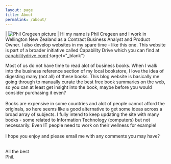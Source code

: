 ```yaml
---
layout: page
title: About
permalink: /about/
---
```


| <img src="/BSumm/imgs/phil.jpg" alt="Phil Cregeen picture"> | Hi my name is Phil Cregeen and I work in Wellington New Zealand as a Contract Business Analyst and Product Owner. I also develop websites in my spare time - like this one. This website is part of a broader initiative called Capability Drive which you can find at [capabilitydrive.com](https://www.capabilitydrive.com/){:target="\_blank"}

Most of us do not have time to read alot of business books. When I walk into the business reference section of my local bookstore, I love the idea of digesting many (not all) of these books. This blog website is basically me going through to manually curate the best free book summaries on the web, so you can at least get insight into the book, maybe before you would consider purchasing it even? <br><br>Books are expensive in some countries and alot of people cannot afford the originals, so here seems like a good alternative to get some ideas across a broad array of subjects. I fully intend to keep updating the site with many books - some related to Information Technology (computers) but not necessarily. Even IT people need to work on their wellness for example!<br><br>I hope you enjoy and please email me with any comments you may have?<br><br>

All the best<br>
Phil.
